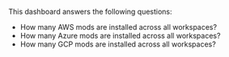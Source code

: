 This dashboard answers the following questions:

- How many AWS mods are installed across all workspaces?
- How many Azure mods are installed across all workspaces?
- How many GCP mods are installed across all workspaces?